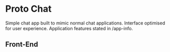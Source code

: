 # Proto Chat
Simple chat app built to mimic normal chat applications. Interface optimised for user experience. Application features stated in /app-info.
## Front-End